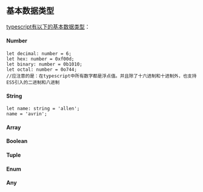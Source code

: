 ## 基本数据类型
[typescript有以下的基本数据类型](http://www.typescriptlang.org/docs/handbook/basic-types.html)：

#### Number
```
let decimal: number = 6;
let hex: number = 0xf00d;
let binary: number = 0b1010;
let octal: number = 0o744;
//应注意的是：在typescript中所有数字都是浮点值。并且除了十六进制和十进制外，也支持ES5引入的二进制和八进制
```

#### String
```
let name: string = 'allen';
name = 'avrin';
```

#### Array


#### Boolean


#### Tuple


#### Enum


#### Any